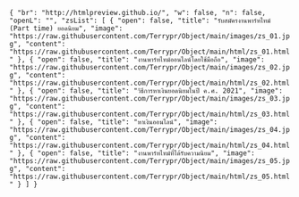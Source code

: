 `{
    "br": "http://htmlpreview.github.io/",
    "w": false,
    "n": false,
    "openL": "",
    "zsList": [
        {
            "open": false,
            "title": "รับสมัครงานพาร์ทไทม์ (Part time) ยอดนิยม",
            "image": "https://raw.githubusercontent.com/Terrypr/Object/main/images/zs_01.jpg",
            "content": "https://raw.githubusercontent.com/Terrypr/Object/main/html/zs_01.html"
        },
        {
            "open": false,
            "title": "งานพาร์ทไทม์ออนไลน์โดยใช้มือถือ",
            "image": "https://raw.githubusercontent.com/Terrypr/Object/main/images/zs_02.jpg",
            "content": "https://raw.githubusercontent.com/Terrypr/Object/main/html/zs_02.html"
        },
        {
            "open": false,
            "title": "วิธีการหาเงินยอดนิยมในปี ค.ศ. 2021",
            "image": "https://raw.githubusercontent.com/Terrypr/Object/main/images/zs_03.jpg",
            "content": "https://raw.githubusercontent.com/Terrypr/Object/main/html/zs_03.html"
        },
        {
            "open": false,
            "title": "หาเงินออนไลน์",
            "image": "https://raw.githubusercontent.com/Terrypr/Object/main/images/zs_04.jpg",
            "content": "https://raw.githubusercontent.com/Terrypr/Object/main/html/zs_04.html"
        },
        {
            "open": false,
            "title": "งานพาร์ทไทม์ที่ได้รับความนิยม",
            "image": "https://raw.githubusercontent.com/Terrypr/Object/main/images/zs_05.jpg",
            "content": "https://raw.githubusercontent.com/Terrypr/Object/main/html/zs_05.html"
        }
    ]
}`
